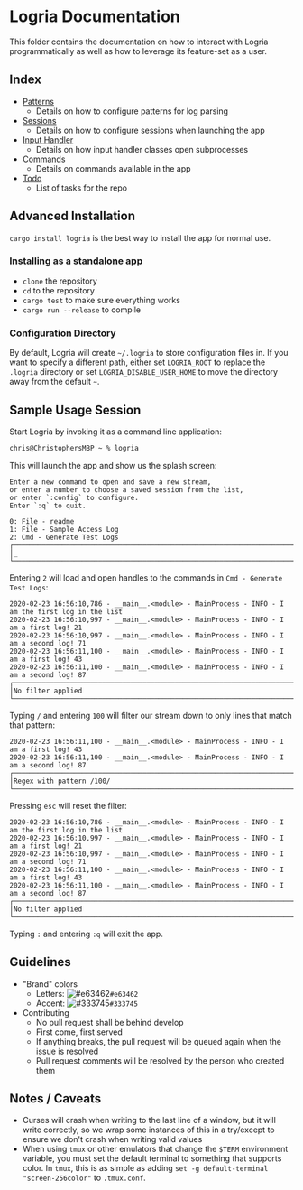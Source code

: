 # Logria Documentation

This folder contains the documentation on how to interact with Logria programmatically as well as how to leverage its feature-set as a user.

## Index

- [Patterns](patterns.md)
  - Details on how to configure patterns for log parsing
- [Sessions](sessions.md)
  - Details on how to configure sessions when launching the app
- [Input Handler](input_handler.md)
  - Details on how input handler classes open subprocesses
- [Commands](commands.md)
  - Details on commands available in the app
- [Todo](todo.md)
  - List of tasks for the repo

## Advanced Installation

`cargo install logria` is the best way to install the app for normal use.

### Installing as a standalone app

- `clone` the repository
- `cd` to the repository
- `cargo test` to make sure everything works
- `cargo run --release` to compile

### Configuration Directory

By default, Logria will create `~/.logria` to store configuration files in. If you want to specify a different path, either set `LOGRIA_ROOT` to replace the `.logria` directory or set `LOGRIA_DISABLE_USER_HOME` to move the directory away from the default `~`.

## Sample Usage Session

Start Logria by invoking it as a command line application:

```zsh
chris@ChristophersMBP ~ % logria
```

This will launch the app and show us the splash screen:

```log
Enter a new command to open and save a new stream,
or enter a number to choose a saved session from the list,
or enter `:config` to configure.
Enter `:q` to quit.

0: File - readme
1: File - Sample Access Log
2: Cmd - Generate Test Logs
┌────────────────────────────────────────────────────────────────────────────────────────────────┐
│_
└────────────────────────────────────────────────────────────────────────────────────────────────┘
```

Entering `2` will load and open handles to the commands in `Cmd - Generate Test Logs`:

```log
2020-02-23 16:56:10,786 - __main__.<module> - MainProcess - INFO - I am the first log in the list
2020-02-23 16:56:10,997 - __main__.<module> - MainProcess - INFO - I am a first log! 21
2020-02-23 16:56:10,997 - __main__.<module> - MainProcess - INFO - I am a second log! 71
2020-02-23 16:56:11,100 - __main__.<module> - MainProcess - INFO - I am a first log! 43
2020-02-23 16:56:11,100 - __main__.<module> - MainProcess - INFO - I am a second log! 87
┌────────────────────────────────────────────────────────────────────────────────────────────────┐
│No filter applied
└────────────────────────────────────────────────────────────────────────────────────────────────┘
```

Typing `/` and entering `100` will filter our stream down to only lines that match that pattern:

```log
2020-02-23 16:56:11,100 - __main__.<module> - MainProcess - INFO - I am a first log! 43
2020-02-23 16:56:11,100 - __main__.<module> - MainProcess - INFO - I am a second log! 87
┌────────────────────────────────────────────────────────────────────────────────────────────────┐
│Regex with pattern /100/
└────────────────────────────────────────────────────────────────────────────────────────────────┘
```

Pressing `esc` will reset the filter:

```log
2020-02-23 16:56:10,786 - __main__.<module> - MainProcess - INFO - I am the first log in the list
2020-02-23 16:56:10,997 - __main__.<module> - MainProcess - INFO - I am a first log! 21
2020-02-23 16:56:10,997 - __main__.<module> - MainProcess - INFO - I am a second log! 71
2020-02-23 16:56:11,100 - __main__.<module> - MainProcess - INFO - I am a first log! 43
2020-02-23 16:56:11,100 - __main__.<module> - MainProcess - INFO - I am a second log! 87
┌────────────────────────────────────────────────────────────────────────────────────────────────┐
│No filter applied
└────────────────────────────────────────────────────────────────────────────────────────────────┘
```

Typing `:` and entering `:q` will exit the app.

## Guidelines

- "Brand" colors
  - Letters: ![#e63462](https://placehold.it/15/e63462/000000?text=+)`#e63462`
  - Accent: ![#333745](https://placehold.it/15/333745/000000?text=+)`#333745`
- Contributing
  - No pull request shall be behind develop
  - First come, first served
  - If anything breaks, the pull request will be queued again when the issue is resolved
  - Pull request comments will be resolved by the person who created them

## Notes / Caveats

- Curses will crash when writing to the last line of a window, but it will write correctly, so we wrap some instances of this in a try/except to ensure we don't crash when writing valid values
- When using `tmux` or other emulators that change the `$TERM` environment variable, you must set the default terminal to something that supports color. In `tmux`, this is as simple as adding `set -g default-terminal "screen-256color"` to `.tmux.conf`.
